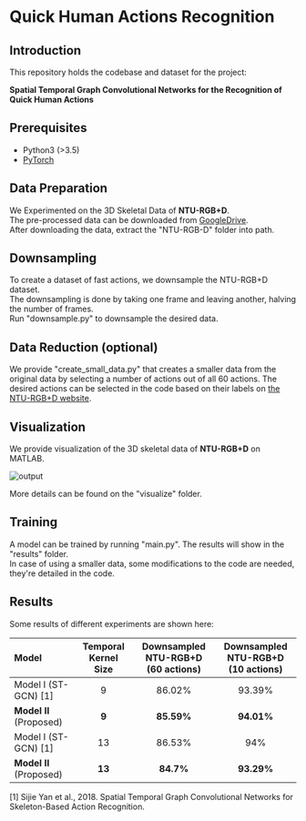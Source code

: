 # Quick Human Actions Recognition

## Introduction
This repository holds the codebase and dataset for the project:

**Spatial Temporal Graph Convolutional Networks for the Recognition of Quick Human Actions**

## Prerequisites
- Python3 (>3.5)
- [PyTorch](http://pytorch.org/)

## Data Preparation
We Experimented on the 3D Skeletal Data of **NTU-RGB+D**. <br/>
The pre-processed data can be downloaded from
[GoogleDrive](https://drive.google.com/open?id=103NOL9YYZSW1hLoWmYnv5Fs8mK-Ij7qb). <br/>
After downloading the data, extract the "NTU-RGB-D" folder into path.
   
## Downsampling
To create a dataset of fast actions, we downsample the NTU-RGB+D dataset. <br/>
The downsampling is done by taking one frame and leaving another, halving the number of frames. <br>
Run "downsample.py" to downsample the desired data.

## Data Reduction (optional)
We provide "create_small_data.py" that creates a smaller data from the original data by selecting a number of actions out of all 60 actions.
The desired actions can be selected in the code based on their labels on [the NTU-RGB+D website](http://rose1.ntu.edu.sg/datasets/actionrecognition.asp).

## Visualization
We provide visualization of the 3D skeletal data of **NTU-RGB+D** on MATLAB. <br/>

![output](https://user-images.githubusercontent.com/68873733/117915304-af1f7600-b2ed-11eb-811f-313261572cff.gif)

More details can be found on the "visualize" folder.

## Training
A model can be trained by running "main.py". The results will show in the "results" folder. <br/> 
In case of using a smaller data, some modifications to the code are needed, they're detailed in the code.

## Results
Some results of different experiments are shown here:

| Model | Temporal Kernel Size | Downsampled NTU-RGB+D <br/> (60 actions)| Downsampled NTU-RGB+D <br/> (10 actions) |
| :------ | :------: | :------: | :------: |
| Model I (ST-GCN) [1] | 9 | 86.02% | 93.39% |  
| **Model II** (Proposed)| **9** | **85.59%** | **94.01%** | 
| Model I (ST-GCN) [1] | 13 | 86.53% | 94% |  
| **Model II** (Proposed)| **13** | **84.7%** | **93.29%** | 

[1] Sijie Yan et al., 2018. Spatial Temporal Graph Convolutional Networks for Skeleton-Based Action Recognition.

